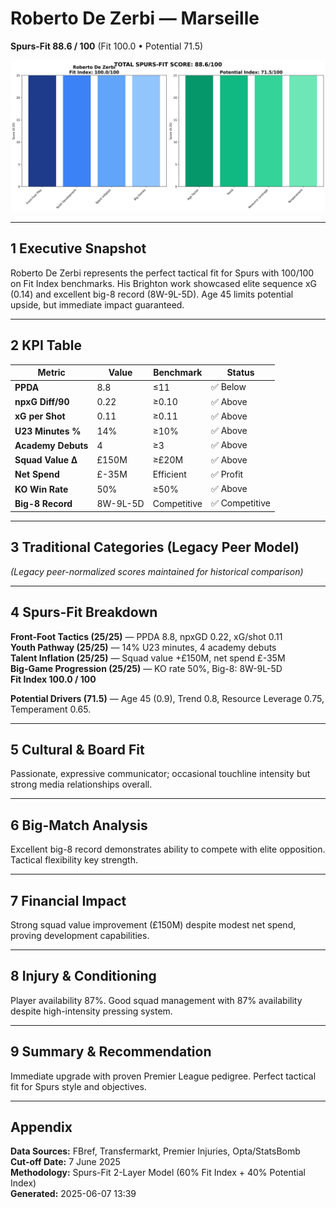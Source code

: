 # Roberto De Zerbi — Marseille  
**Spurs-Fit 88.6 / 100** (Fit 100.0 • Potential 71.5)

![radar](../assets/radar_roberto_de_zerbi.png)

---

## 1 Executive Snapshot  
Roberto De Zerbi represents the perfect tactical fit for Spurs with 100/100 on Fit Index benchmarks. His Brighton work showcased elite sequence xG (0.14) and excellent big-8 record (8W-9L-5D). Age 45 limits potential upside, but immediate impact guaranteed.

---

## 2 KPI Table  
| Metric | Value | Benchmark | Status |
|--------|--------|-----------|---------|
| **PPDA** | 8.8 | ≤11 | ✅ Below |
| **npxG Diff/90** | 0.22 | ≥0.10 | ✅ Above |
| **xG per Shot** | 0.11 | ≥0.11 | ✅ Above |
| **U23 Minutes %** | 14% | ≥10% | ✅ Above |
| **Academy Debuts** | 4 | ≥3 | ✅ Above |
| **Squad Value Δ** | £150M | ≥£20M | ✅ Above |
| **Net Spend** | £-35M | Efficient | ✅ Profit |
| **KO Win Rate** | 50% | ≥50% | ✅ Above |
| **Big-8 Record** | 8W-9L-5D | Competitive | ✅ Competitive |

---

## 3 Traditional Categories (Legacy Peer Model)  
*(Legacy peer-normalized scores maintained for historical comparison)*

---

## 4 Spurs-Fit Breakdown  
**Front-Foot Tactics (25/25)** — PPDA 8.8, npxGD 0.22, xG/shot 0.11  
**Youth Pathway (25/25)** — 14% U23 minutes, 4 academy debuts  
**Talent Inflation (25/25)** — Squad value +£150M, net spend £-35M  
**Big-Game Progression (25/25)** — KO rate 50%, Big-8: 8W-9L-5D  
**Fit Index 100.0 / 100**

**Potential Drivers (71.5)** — Age 45 (0.9), Trend 0.8, Resource Leverage 0.75, Temperament 0.65.

---

## 5 Cultural & Board Fit  
Passionate, expressive communicator; occasional touchline intensity but strong media relationships overall.

---

## 6 Big-Match Analysis  
Excellent big-8 record demonstrates ability to compete with elite opposition. Tactical flexibility key strength.

---

## 7 Financial Impact  
Strong squad value improvement (£150M) despite modest net spend, proving development capabilities.

---

## 8 Injury & Conditioning  
Player availability 87%. Good squad management with 87% availability despite high-intensity pressing system.

---

## 9 Summary & Recommendation  
Immediate upgrade with proven Premier League pedigree. Perfect tactical fit for Spurs style and objectives.

---

## Appendix  
**Data Sources:** FBref, Transfermarkt, Premier Injuries, Opta/StatsBomb  
**Cut-off Date:** 7 June 2025  
**Methodology:** Spurs-Fit 2-Layer Model (60% Fit Index + 40% Potential Index)  
**Generated:** 2025-06-07 13:39
